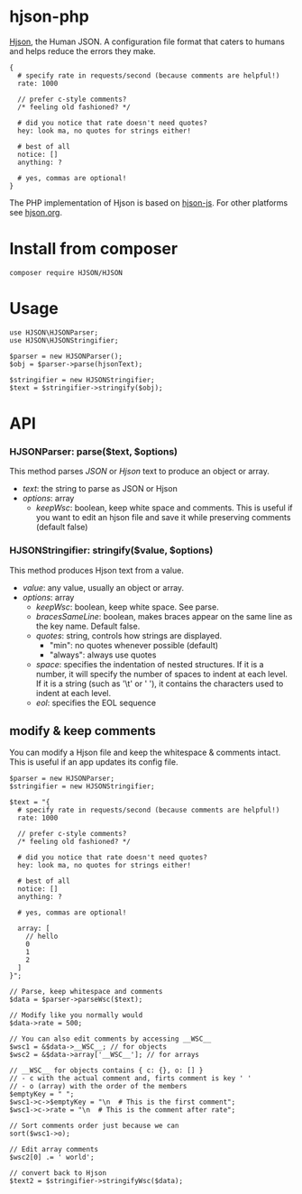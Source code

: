# hjson-php

[Hjson](http://hjson.org), the Human JSON. A configuration file format that caters to humans and helps reduce the errors they make.

```
{
  # specify rate in requests/second (because comments are helpful!)
  rate: 1000

  // prefer c-style comments?
  /* feeling old fashioned? */

  # did you notice that rate doesn't need quotes?
  hey: look ma, no quotes for strings either!

  # best of all
  notice: []
  anything: ?

  # yes, commas are optional!
}
```

The PHP implementation of Hjson is based on [hjson-js](https://github.com/laktak/hjson-js). For other platforms see [hjson.org](http://hjson.org).

# Install from composer

```
composer require HJSON/HJSON
```

# Usage

```
use HJSON\HJSONParser;
use HJSON\HJSONStringifier;

$parser = new HJSONParser();
$obj = $parser->parse(hjsonText);

$stringifier = new HJSONStringifier;
$text = $stringifier->stringify($obj);
```


# API

### HJSONParser: parse($text, $options)

This method parses *JSON* or *Hjson* text to produce an object or array.

- *text*: the string to parse as JSON or Hjson
- *options*: array
  - *keepWsc*: boolean, keep white space and comments. This is useful if you want to edit an hjson file and save it while preserving comments (default false)

### HJSONStringifier: stringify($value, $options)

This method produces Hjson text from a value.

- *value*: any value, usually an object or array.
- *options*: array
  - *keepWsc*: boolean, keep white space. See parse.
  - *bracesSameLine*: boolean, makes braces appear on the same line as the key name. Default false.
  - *quotes*: string, controls how strings are displayed.
    - "min": no quotes whenever possible (default)
    - "always": always use quotes
  - *space*: specifies the indentation of nested structures. If it is a number, it will specify the number of spaces to indent at each level. If it is a string (such as '\t' or '&nbsp;'), it contains the characters used to indent at each level.
  - *eol*: specifies the EOL sequence


## modify & keep comments

You can modify a Hjson file and keep the whitespace & comments intact. This is useful if an app updates its config file.

```
$parser = new HJSONParser;
$stringifier = new HJSONStringifier;

$text = "{
  # specify rate in requests/second (because comments are helpful!)
  rate: 1000

  // prefer c-style comments?
  /* feeling old fashioned? */

  # did you notice that rate doesn't need quotes?
  hey: look ma, no quotes for strings either!

  # best of all
  notice: []
  anything: ?

  # yes, commas are optional!

  array: [
    // hello
    0
    1
    2
  ]
}";

// Parse, keep whitespace and comments
$data = $parser->parseWsc($text);

// Modify like you normally would
$data->rate = 500;

// You can also edit comments by accessing __WSC__
$wsc1 = &$data->__WSC__; // for objects
$wsc2 = &$data->array['__WSC__']; // for arrays

// __WSC__ for objects contains { c: {}, o: [] }
// - c with the actual comment and, firts comment is key ' '
// - o (array) with the order of the members
$emptyKey = " ";
$wsc1->c->$emptyKey = "\n  # This is the first comment";
$wsc1->c->rate = "\n  # This is the comment after rate";

// Sort comments order just because we can
sort($wsc1->o);

// Edit array comments
$wsc2[0] .= ' world';

// convert back to Hjson
$text2 = $stringifier->stringifyWsc($data);
```
